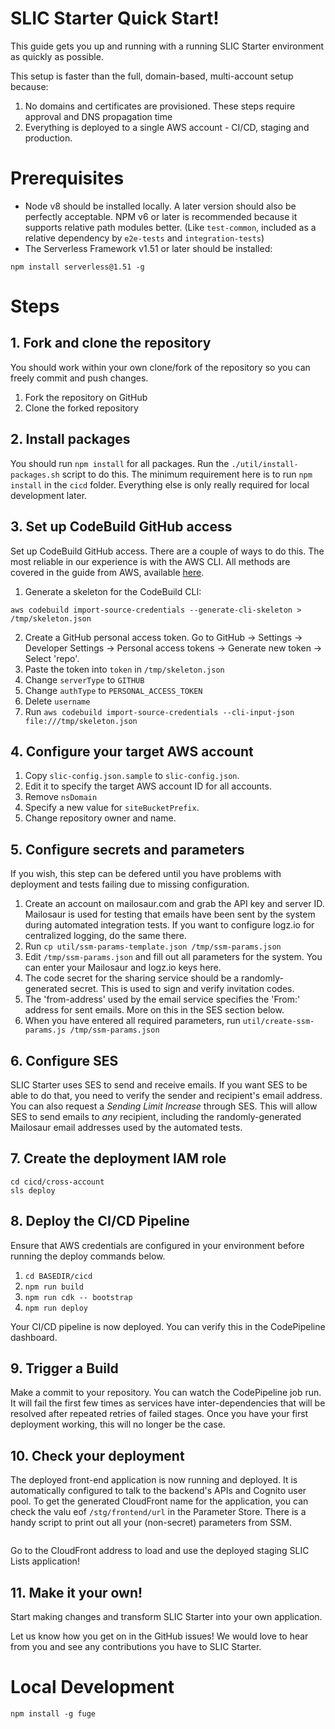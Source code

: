 # SLIC Starter Quick Start!

This guide gets you up and running with a running SLIC Starter environment as quickly as possible.

This setup is faster than the full, domain-based, multi-account setup because:

1. No domains and certificates are provisioned. These steps require approval and DNS propagation time
2. Everything is deployed to a single AWS account - CI/CD, staging and production.

# Prerequisites

- Node v8 should be installed locally. A later version should also be perfectly acceptable. NPM v6 or later is recommended because it supports relative path modules better. (Like `test-common`, included as a relative dependency by `e2e-tests` and `integration-tests`)
- The Serverless Framework v1.51 or later should be installed:

```
npm install serverless@1.51 -g
```

# Steps

## 1. Fork and clone the repository

You should work within your own clone/fork of the repository so you can freely commit and push changes.

1. Fork the repository on GitHub
2. Clone the forked repository

## 2. Install packages

You should run `npm install` for all packages. Run the `./util/install-packages.sh` script to do this. The minimum requirement here is to run `npm install` in the `cicd` folder. Everything else is only really required for local development later.

## 3. Set up CodeBuild GitHub access

Set up CodeBuild GitHub access. There are a couple of ways to do this. The most reliable in our experience is with the AWS CLI. All methods are covered in the guide from AWS, available [here](https://docs.aws.amazon.com/codebuild/latest/userguide/sample-access-tokens.html).

1. Generate a skeleton for the CodeBuild CLI:

```
aws codebuild import-source-credentials --generate-cli-skeleton > /tmp/skeleton.json
```

2. Create a GitHub personal access token. Go to GitHub -> Settings -> Developer Settings -> Personal access tokens -> Generate new token -> Select 'repo'.
3. Paste the token into `token` in `/tmp/skeleton.json`
4. Change `serverType` to `GITHUB`
5. Change `authType` to `PERSONAL_ACCESS_TOKEN`
6. Delete `username`
7. Run `aws codebuild import-source-credentials --cli-input-json file:///tmp/skeleton.json`

## 4. Configure your target AWS account

1. Copy `slic-config.json.sample` to `slic-config.json`.
2. Edit it to specify the target AWS account ID for all accounts.
3. Remove `nsDomain`
4. Specify a new value for `siteBucketPrefix`.
5. Change repository owner and name.

## 5. Configure secrets and parameters

If you wish, this step can be defered until you have problems with deployment and tests failing due to missing configuration.

1. Create an account on mailosaur.com and grab the API key and server ID. Mailosaur is used for testing that emails have been sent by the system during automated integration tests. If you want to configure logz.io for centralized logging, do the same there.
2. Run `cp util/ssm-params-template.json /tmp/ssm-params.json`
3. Edit `/tmp/ssm-params.json` and fill out all parameters for the system. You can enter your Mailosaur and logz.io keys here.
4. The code secret for the sharing service should be a randomly-generated secret. This is used to sign and verify invitation codes.
5. The 'from-address' used by the email service specifies the 'From:' address for sent emails. More on this in the SES section below.
6. When you have entered all required parameters, run `util/create-ssm-params.js /tmp/ssm-params.json`

## 6. Configure SES

SLIC Starter uses SES to send and receive emails. If you want SES to be able to do that, you need to verify the sender and recipient's email address. You can also request a _Sending Limit Increase_ through SES. This will allow SES to send emails to _any_ recipient, including the randomly-generated Mailosaur email addresses used by the automated tests.

## 7. Create the deployment IAM role

```
cd cicd/cross-account
sls deploy
```

## 8. Deploy the CI/CD Pipeline

Ensure that AWS credentials are configured in your environment before running the deploy commands below.

1. `cd BASEDIR/cicd`
2. `npm run build`
3. `npm run cdk -- bootstrap`
4. `npm run deploy`

Your CI/CD pipeline is now deployed. You can verify this in the CodePipeline dashboard.

## 9. Trigger a Build

Make a commit to your repository. You can watch the CodePipeline job run. It will fail the first few times as services have inter-dependencies that will be resolved after repeated retries of failed stages. Once you have your first deployment working, this will no longer be the case.

## 10. Check your deployment

The deployed front-end application is now running and deployed. It is automatically configured to talk to the backend's APIs and Cognito user pool. To get the generated CloudFront name for the application, you can check the valu eof `/stg/frontend/url` in the Parameter Store. There is a handy script to print out all your (non-secret) parameters from SSM.

```

```

Go to the CloudFront address to load and use the deployed staging SLIC Lists application!

## 11. Make it your own!

Start making changes and transform SLIC Starter into your own application.

Let us know how you get on in the GitHub issues! We would love to hear from you and see any contributions you have to SLIC Starter.

# Local Development

```
npm install -g fuge
```
